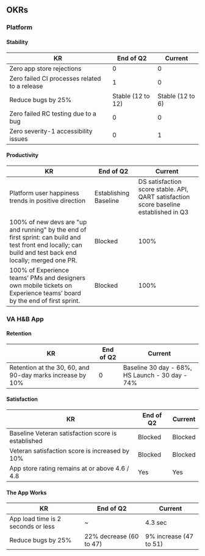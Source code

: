 ## OKRs
### Platform
#### Stability
| KR | End of Q2 | Current | 
|-------- | ----------- | ----------- | 
|Zero app store rejections | 0 | 0 |
|Zero failed CI processes related to a release | 1 | 0 |
|Reduce bugs by 25% | Stable (12 to 12) | Stable (12 to 6) |
|Zero failed RC testing due to a bug | 0 | 0 |
|Zero severity-1 accessibility issues | 0 | 1 |

#### Productivity
| KR | End of Q2 | Current | 
|-------- | ----------- | ----------- | 
|Platform user happiness trends in positive direction | Establishing Baseline | DS satisfaction score stable.   API, QART satisfaction score baseline established in Q3 |
|100% of new devs are "up and running" by the end of first sprint: can build and test front end locally; can build and test back end locally; merged one PR. | Blocked | 100% |
|100% of Experience teams’ PMs and designers own mobile tickets on Experience teams’ board by the end of first sprint. | Blocked | 100% |


### VA H&B App
#### Retention
| KR | End of Q2 | Current | 
|-------- | ----------- | ----------- | 
|Retention at the 30, 60, and 90-day marks increase by 10% | 0 | Baseline 30 day - 68%,  HS Launch - 30 day - 74% |

#### Satisfaction
| KR | End of Q2 | Current | 
|-------- | ----------- | ----------- | 
|Baseline Veteran satisfaction score is established | Blocked | Blocked |
|Veteran satisfaction score is increased by 10% | Blocked | Blocked |
|App store rating remains at or above 4.6 / 4.8 | Yes | Yes |

#### The App Works
| KR | End of Q2 | Current | 
|-------- | ----------- | ----------- | 
|App load time is 2 seconds or less | ~ | 4.3 sec |
|Reduce bugs by 25% | 22% decrease (60 to 47) | 9% increase (47 to 51) |

